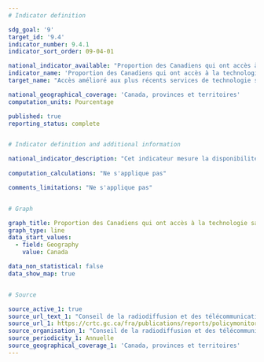 ```yaml
---
# Indicator definition

sdg_goal: '9'
target_id: '9.4'
indicator_number: 9.4.1
indicator_sort_order: 09-04-01

national_indicator_available: "Proportion des Canadiens qui ont accès à la technologie sans fil mobile généralement déployée la plus récente"
indicator_name: 'Proportion des Canadiens qui ont accès à la technologie sans fil mobile généralement déployée la plus récente'
target_name: "Accès amélioré aux plus récents services de technologie sans fil mobile"

national_geographical_coverage: 'Canada, provinces et territoires'
computation_units: Pourcentage

published: true
reporting_status: complete


# Indicator definition and additional information

national_indicator_description: "Cet indicateur mesure la disponibilité de la technologie sans fil mobile généralement déployée la plus récente. On inclut les technologies telles que HSPA+ (accès haute vitesse par paquets), LTE (évolution à long terme) et LTE ‑A ainsi que la technologie 5G à venir." 
 
computation_calculations: "Ne s'applique pas"

comments_limitations: "Ne s'applique pas"


# Graph

graph_title: Proportion des Canadiens qui ont accès à la technologie sans fil mobile généralement déployée la plus récente
graph_type: line
data_start_values:
  - field: Geography
    value: Canada

data_non_statistical: false
data_show_map: true


# Source

source_active_1: true
source_url_text_1: "Conseil de la radiodiffusion et des télécommunications canadiennes.  Tendances actuelles - Services sans fil mobiles"
source_url_1: https://crtc.gc.ca/fra/publications/reports/policymonitoring/mob.htm
source_organisation_1: "Conseil de la radiodiffusion et des télécommunications canadiennes"
source_periodicity_1: Annuelle
source_geographical_coverage_1: 'Canada, provinces et territoires'
---
```

